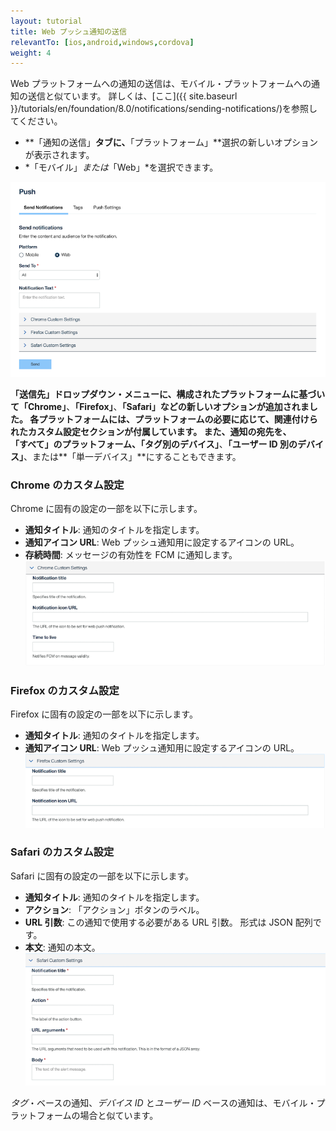 ```yaml
---
layout: tutorial
title: Web プッシュ通知の送信
relevantTo: [ios,android,windows,cordova]
weight: 4
---
```

<!-- NLS_CHARSET=UTF-8 -->

Web プラットフォームへの通知の送信は、モバイル・プラットフォームへの通知の送信と似ています。 詳しくは、[ここ]({{ site.baseurl }}/tutorials/en/foundation/8.0/notifications/sending-notifications/)を参照してください。

* **「通知の送信」**タブに、**「プラットフォーム」**選択の新しいオプションが表示されます。
* *「モバイル」*または*「Web」*を選択できます。

![メイン](Main.png)

**「送信先」**ドロップダウン・メニューに、構成されたプラットフォームに基づいて**「Chrome」**、**「Firefox」**、**「Safari」**などの新しいオプションが追加されました。 各プラットフォームには、プラットフォームの必要に応じて、関連付けられたカスタム設定セクションが付属しています。 また、通知の宛先を、**「すべて」**のプラットフォーム、**「タグ別のデバイス」**、**「ユーザー ID 別のデバイス」**、または**「単一デバイス」**にすることもできます。

### Chrome のカスタム設定

Chrome に固有の設定の一部を以下に示します。

- **通知タイトル**: 通知のタイトルを指定します。
- **通知アイコン URL**: Web プッシュ通知用に設定するアイコンの URL。
- **存続時間**: メッセージの有効性を FCM に通知します。
![Chrome 設定](ChromeConfig.png)

### Firefox のカスタム設定

Firefox に固有の設定の一部を以下に示します。
- **通知タイトル**: 通知のタイトルを指定します。
- **通知アイコン URL**: Web プッシュ通知用に設定するアイコンの URL。
![Firefox 設定](FirefoxConfig.png)

### Safari のカスタム設定

Safari に固有の設定の一部を以下に示します。
- **通知タイトル**: 通知のタイトルを指定します。
- **アクション**: 「アクション」ボタンのラベル。
- **URL 引数**: この通知で使用する必要がある URL 引数。 形式は JSON 配列です。
- **本文**: 通知の本文。
![Safari 設定](SafariConfig.png)

*タグ*・ベースの通知、*デバイス ID* と*ユーザー ID* ベースの通知は、モバイル・プラットフォームの場合と似ています。
